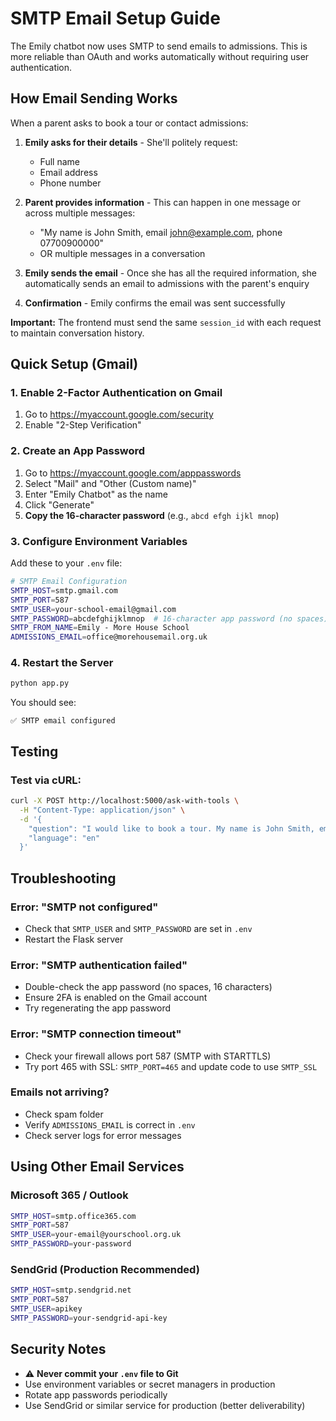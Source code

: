 # SMTP Email Setup Guide

The Emily chatbot now uses SMTP to send emails to admissions. This is more reliable than OAuth and works automatically without requiring user authentication.

## How Email Sending Works

When a parent asks to book a tour or contact admissions:

1. **Emily asks for their details** - She'll politely request:
   - Full name
   - Email address
   - Phone number

2. **Parent provides information** - This can happen in one message or across multiple messages:
   - "My name is John Smith, email john@example.com, phone 07700900000"
   - OR multiple messages in a conversation

3. **Emily sends the email** - Once she has all the required information, she automatically sends an email to admissions with the parent's enquiry

4. **Confirmation** - Emily confirms the email was sent successfully

**Important:** The frontend must send the same `session_id` with each request to maintain conversation history.

## Quick Setup (Gmail)

### 1. Enable 2-Factor Authentication on Gmail
1. Go to https://myaccount.google.com/security
2. Enable "2-Step Verification"

### 2. Create an App Password
1. Go to https://myaccount.google.com/apppasswords
2. Select "Mail" and "Other (Custom name)"
3. Enter "Emily Chatbot" as the name
4. Click "Generate"
5. **Copy the 16-character password** (e.g., `abcd efgh ijkl mnop`)

### 3. Configure Environment Variables
Add these to your `.env` file:

```bash
# SMTP Email Configuration
SMTP_HOST=smtp.gmail.com
SMTP_PORT=587
SMTP_USER=your-school-email@gmail.com
SMTP_PASSWORD=abcdefghijklmnop  # 16-character app password (no spaces)
SMTP_FROM_NAME=Emily - More House School
ADMISSIONS_EMAIL=office@morehousemail.org.uk
```

### 4. Restart the Server
```bash
python app.py
```

You should see:
```
✅ SMTP email configured
```

## Testing

### Test via cURL:
```bash
curl -X POST http://localhost:5000/ask-with-tools \
  -H "Content-Type: application/json" \
  -d '{
    "question": "I would like to book a tour. My name is John Smith, email john@example.com, phone 07700900000",
    "language": "en"
  }'
```

## Troubleshooting

### Error: "SMTP not configured"
- Check that `SMTP_USER` and `SMTP_PASSWORD` are set in `.env`
- Restart the Flask server

### Error: "SMTP authentication failed"
- Double-check the app password (no spaces, 16 characters)
- Ensure 2FA is enabled on the Gmail account
- Try regenerating the app password

### Error: "SMTP connection timeout"
- Check your firewall allows port 587 (SMTP with STARTTLS)
- Try port 465 with SSL: `SMTP_PORT=465` and update code to use `SMTP_SSL`

### Emails not arriving?
- Check spam folder
- Verify `ADMISSIONS_EMAIL` is correct in `.env`
- Check server logs for error messages

## Using Other Email Services

### Microsoft 365 / Outlook
```bash
SMTP_HOST=smtp.office365.com
SMTP_PORT=587
SMTP_USER=your-email@yourschool.org.uk
SMTP_PASSWORD=your-password
```

### SendGrid (Production Recommended)
```bash
SMTP_HOST=smtp.sendgrid.net
SMTP_PORT=587
SMTP_USER=apikey
SMTP_PASSWORD=your-sendgrid-api-key
```

## Security Notes

- ⚠️ **Never commit your `.env` file to Git**
- Use environment variables or secret managers in production
- Rotate app passwords periodically
- Use SendGrid or similar service for production (better deliverability)
